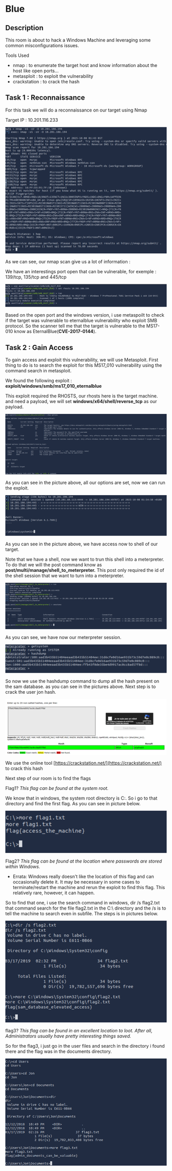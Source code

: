 # Blue

## Description

This room is about to hack a Windows Machine and leveraging some common misconfigurations issues.

Tools Used

- nmap : to enumerate the target host and know information about the host like open ports…
- metasploit : to exploit the vulnerability
- crackstation : to crack the hash

## Task 1 : Reconnaissance

For this task we will do a reconnaissance on our target using Nmap

Target IP : 10.201.116.233

![image.png](image.png)

As we can see, our nmap scan give us a lot of information :

We have an interestings port open that can be vulnerable, for exemple : 139/tcp, 135/tcp and 445/tcp

![image.png](image%201.png)

Based on the open port and the windows version, i use metaspoilt to check if the target was vulnerable to eternalblue vulnerability who exploit SMB protocol. So the scanner tell me that the target is vulnerable to the MS17-010 know as EternalBlue(**CVE-2017-0144**).

## Task 2 : Gain Access

To gain access and exploit this vulnerability, we will use Metasploit. First thing to do is to search the exploit for this MS17_010 vulnerability using the command search in metasploit.

We found the following exploit : **exploit/windows/smb/ms17_010_eternalblue**

This exploit required the RHOSTS, our rhosts here is the target machine. and need a payload, we will set **windows/x64/shell/reverse_tcp** as our payload.

![image.png](image%202.png)

As you can see in the picture above, all our options are set, now we can run the exploit.

![image.png](image%203.png)

As you can see in the picture above, we have access now to shell of our target.

Note that we have a shell, now we want to trun this shell into a meterpreter. To do that we will the post command know as **post/multi/manage/shell_to_meterpreter.** This post only required the id of the shell session that we want to turn into a meterpreter.

![image.png](image%204.png)

As you can see, we have now our meterpreter session.

![image.png](image%205.png)

So now we use the hashdump command to dump all the hash present on the sam database. as you can see in the pictures above. Next step is to crack the user jon hash.

![image.png](image%206.png)

We use the online tool [https://crackstation.net/](https://crackstation.net/) to crack this hash

Next step of our room is to find the flags

Flag1? *This flag can be found at the system root.*

We know that in windows, the system root directory is C:\. So i go to that directory and find the first flag. As you can see in picture below.

![image.png](image%207.png)

Flag2? *This flag can be found at the location where passwords are stored within Windows.*

- Errata: Windows really doesn't like the location of this flag and can occasionally delete it. It may be necessary in some cases to terminate/restart the machine and rerun the exploit to find this flag. This relatively rare, however, it can happen.

So to find that one, i use the search command in windows, dir /s flag2.txt that command search for the file flag2.txt in the C:\ directory and the /s is to tell the machine to search even in subfile. The steps is in pictures below.

![image.png](image%208.png)

flag3? *This flag can be found in an excellent location to loot. After all, Administrators usually have pretty interesting things saved.* 

So for the flag3, i just go in the user files and search in the directory i found there and the flag was in the documents directory.

![image.png](image%209.png)